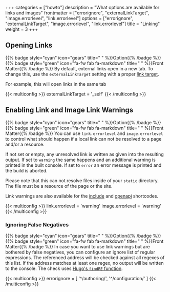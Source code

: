 +++
categories = ["howto"]
description = "What options are available for links and images"
frontmatter = ["errorignore", "externalLinkTarget", "image.errorlevel", "link.errorlevel"]
options = ["errorignore", "externalLinkTarget", "image.errorlevel", "link.errorlevel"]
title = "Linking"
weight = 3
+++

## Opening Links

{{% badge style="cyan" icon="gears" title=" " %}}Option{{% /badge %}} {{% badge style="green" icon="fa-fw fab fa-markdown" title=" " %}}Front Matter{{% /badge %}} By default, external links open in a new tab. To change this, use the `externalLinkTarget` setting with a proper [link target](https://developer.mozilla.org/en-US/docs/Web/HTML/Element/a#target).

For example, this will open links in the same tab

{{< multiconfig >}}
externalLinkTarget = '_self'
{{< /multiconfig >}}

## Enabling Link and Image Link Warnings

{{% badge style="cyan" icon="gears" title=" " %}}Option{{% /badge %}} {{% badge style="green" icon="fa-fw fab fa-markdown" title=" " %}}Front Matter{{% /badge %}} You can use `link.errorlevel` and `image.errorlevel` to control what should happen if a local link can not be resolved to a page and/or a resource.

If not set or empty, any unresolved link is written as given into the resulting output. If set to `warning` the same happens and an additional warning is printed in the built console. If set to `error` an error message is printed and the build is aborted.

Please note that this can not resolve files inside of your `static` directory. The file must be a resource of the page or the site.

Link warnings are also available for the [include](shortcodes/include#enabling-link-warnings) and [openapi](shortcodes/openapi#enabling-link-warnings) shortcodes.

{{< multiconfig >}}
link.errorlevel = 'warning'
image.errorlevel = 'warning'
{{< /multiconfig >}}

### Ignoring False Negatives

{{% badge style="cyan" icon="gears" title=" " %}}Option{{% /badge %}} {{% badge style="green" icon="fa-fw fab fa-markdown" title=" " %}}Front Matter{{% /badge %}} In case you want to use link warnings but are bothered by false negatives, you can configure an ignore list of regular expressions. The referenced address will be checked against all regexes of this list. If the address matches at least one regex, no output will be written to the console. The check uses [Hugo's `findRE` function](https://gohugo.io/functions/strings/findre/).

{{< multiconfig >}}
errorignore = [ '^/authoring/', '^/configuration/' ]
{{< /multiconfig >}}

